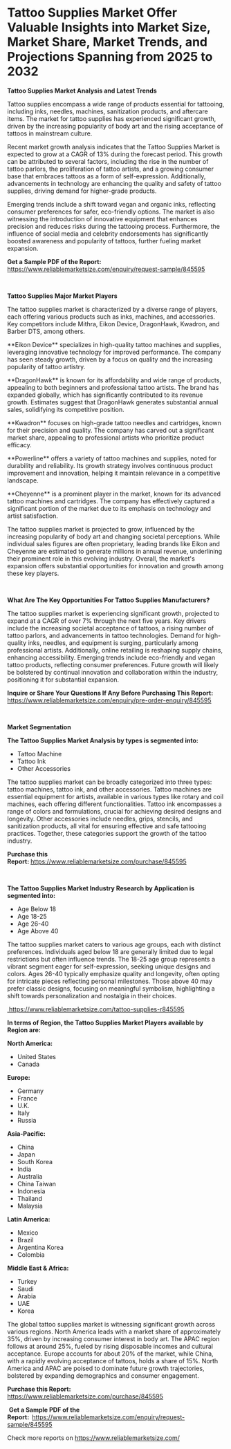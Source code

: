 <p><h1>Tattoo Supplies Market Offer Valuable Insights into Market Size, Market Share, Market Trends, and Projections Spanning from 2025 to 2032</h1></p><p><strong>Tattoo Supplies Market Analysis and Latest Trends</strong></p>
<p><p>Tattoo supplies encompass a wide range of products essential for tattooing, including inks, needles, machines, sanitization products, and aftercare items. The market for tattoo supplies has experienced significant growth, driven by the increasing popularity of body art and the rising acceptance of tattoos in mainstream culture. </p><p>Recent market growth analysis indicates that the Tattoo Supplies Market is expected to grow at a CAGR of 13% during the forecast period. This growth can be attributed to several factors, including the rise in the number of tattoo parlors, the proliferation of tattoo artists, and a growing consumer base that embraces tattoos as a form of self-expression. Additionally, advancements in technology are enhancing the quality and safety of tattoo supplies, driving demand for higher-grade products.</p><p>Emerging trends include a shift toward vegan and organic inks, reflecting consumer preferences for safer, eco-friendly options. The market is also witnessing the introduction of innovative equipment that enhances precision and reduces risks during the tattooing process. Furthermore, the influence of social media and celebrity endorsements has significantly boosted awareness and popularity of tattoos, further fueling market expansion.</p></p>
<p><strong>Get a Sample PDF of the Report:&nbsp;</strong> <a href="https://www.reliablemarketsize.com/enquiry/request-sample/845595?utm_campaign=1197&utm_medium=2&utm_source=Github&utm_content=ia&utm_term=08022025&utm_id=tattoo-supplies">https://www.reliablemarketsize.com/enquiry/request-sample/845595</a></p>
<p>&nbsp;</p>
<p><strong>Tattoo Supplies Major Market Players</strong></p>
<p><p>The tattoo supplies market is characterized by a diverse range of players, each offering various products such as inks, machines, and accessories. Key competitors include Mithra, Eikon Device, DragonHawk, Kwadron, and Barber DTS, among others. </p><p>**Eikon Device** specializes in high-quality tattoo machines and supplies, leveraging innovative technology for improved performance. The company has seen steady growth, driven by a focus on quality and the increasing popularity of tattoo artistry.</p><p>**DragonHawk** is known for its affordability and wide range of products, appealing to both beginners and professional tattoo artists. The brand has expanded globally, which has significantly contributed to its revenue growth. Estimates suggest that DragonHawk generates substantial annual sales, solidifying its competitive position.</p><p>**Kwadron** focuses on high-grade tattoo needles and cartridges, known for their precision and quality. The company has carved out a significant market share, appealing to professional artists who prioritize product efficacy.</p><p>**Powerline** offers a variety of tattoo machines and supplies, noted for durability and reliability. Its growth strategy involves continuous product improvement and innovation, helping it maintain relevance in a competitive landscape.</p><p>**Cheyenne** is a prominent player in the market, known for its advanced tattoo machines and cartridges. The company has effectively captured a significant portion of the market due to its emphasis on technology and artist satisfaction.</p><p>The tattoo supplies market is projected to grow, influenced by the increasing popularity of body art and changing societal perceptions. While individual sales figures are often proprietary, leading brands like Eikon and Cheyenne are estimated to generate millions in annual revenue, underlining their prominent role in this evolving industry. Overall, the market's expansion offers substantial opportunities for innovation and growth among these key players.</p></p>
<p>&nbsp;</p>
<p><strong>What Are The Key Opportunities For Tattoo Supplies Manufacturers?</strong></p>
<p><p>The tattoo supplies market is experiencing significant growth, projected to expand at a CAGR of over 7% through the next five years. Key drivers include the increasing societal acceptance of tattoos, a rising number of tattoo parlors, and advancements in tattoo technologies. Demand for high-quality inks, needles, and equipment is surging, particularly among professional artists. Additionally, online retailing is reshaping supply chains, enhancing accessibility. Emerging trends include eco-friendly and vegan tattoo products, reflecting consumer preferences. Future growth will likely be bolstered by continual innovation and collaboration within the industry, positioning it for substantial expansion.</p></p>
<p><strong>Inquire or Share Your Questions If Any Before Purchasing This Report:</strong> <a href="https://www.reliablemarketsize.com/enquiry/pre-order-enquiry/845595?utm_campaign=1197&utm_medium=2&utm_source=Github&utm_content=ia&utm_term=08022025&utm_id=tattoo-supplies">https://www.reliablemarketsize.com/enquiry/pre-order-enquiry/845595</a></p>
<p>&nbsp;</p>
<p><strong>Market Segmentation</strong></p>
<p><strong>The Tattoo Supplies Market Analysis by types is segmented into:</strong></p>
<p><ul><li>Tattoo Machine</li><li>Tattoo Ink</li><li>Other Accessories</li></ul></p>
<p><p>The tattoo supplies market can be broadly categorized into three types: tattoo machines, tattoo ink, and other accessories. Tattoo machines are essential equipment for artists, available in various types like rotary and coil machines, each offering different functionalities. Tattoo ink encompasses a range of colors and formulations, crucial for achieving desired designs and longevity. Other accessories include needles, grips, stencils, and sanitization products, all vital for ensuring effective and safe tattooing practices. Together, these categories support the growth of the tattoo industry.</p></p>
<p><strong>Purchase this Report:&nbsp;</strong><a href="https://www.reliablemarketsize.com/purchase/845595?utm_campaign=1197&utm_medium=2&utm_source=Github&utm_content=ia&utm_term=08022025&utm_id=tattoo-supplies">https://www.reliablemarketsize.com/purchase/845595</a></p>
<p>&nbsp;</p>
<p><strong>The Tattoo Supplies Market Industry Research by Application is segmented into:</strong></p>
<p><ul><li>Age Below 18</li><li>Age 18-25</li><li>Age 26-40</li><li>Age Above 40</li></ul></p>
<p><p>The tattoo supplies market caters to various age groups, each with distinct preferences. Individuals aged below 18 are generally limited due to legal restrictions but often influence trends. The 18-25 age group represents a vibrant segment eager for self-expression, seeking unique designs and colors. Ages 26-40 typically emphasize quality and longevity, often opting for intricate pieces reflecting personal milestones. Those above 40 may prefer classic designs, focusing on meaningful symbolism, highlighting a shift towards personalization and nostalgia in their choices.</p></p>
<p><a href="https://www.reliablemarketsize.com/tattoo-supplies-r845595?utm_campaign=1197&utm_medium=2&utm_source=Github&utm_content=ia&utm_term=08022025&utm_id=tattoo-supplies">&nbsp;https://www.reliablemarketsize.com/tattoo-supplies-r845595</a></p>
<p><strong>In terms of Region, the Tattoo Supplies Market Players available by Region are:</strong></p>
<p>
    <p> <strong> North America: </strong>
        <ul>
            <li>United States</li>
            <li>Canada</li>
        </ul>
        </p> 
    <p> <strong> Europe: </strong>
        <ul>
            <li>Germany</li>
            <li>France</li>
            <li>U.K.</li>
            <li>Italy</li>
            <li>Russia</li>
        </ul>
        </p> 
    <p> <strong> Asia-Pacific: </strong>
        <ul>
            <li>China</li>
            <li>Japan</li>
            <li>South Korea</li>
            <li>India</li>
            <li>Australia</li>
            <li>China Taiwan</li>
            <li>Indonesia</li>
            <li>Thailand</li>
            <li>Malaysia</li>
        </ul>
        </p> 
    <p> <strong> Latin America: </strong>
        <ul>
            <li>Mexico</li>
            <li>Brazil</li>
            <li>Argentina Korea</li>
            <li>Colombia</li>
        </ul>
        </p> 
    <p> <strong> Middle East & Africa: </strong>
        <ul>
            <li>Turkey</li>
            <li>Saudi</li>
            <li>Arabia</li>
            <li>UAE</li>
            <li>Korea</li>
        </ul>
    </p>
    </p>
<p><p>The global tattoo supplies market is witnessing significant growth across various regions. North America leads with a market share of approximately 35%, driven by increasing consumer interest in body art. The APAC region follows at around 25%, fueled by rising disposable incomes and cultural acceptance. Europe accounts for about 20% of the market, while China, with a rapidly evolving acceptance of tattoos, holds a share of 15%. North America and APAC are poised to dominate future growth trajectories, bolstered by expanding demographics and consumer engagement.</p></p>
<p><strong>Purchase this Report: </strong><a href="https://www.reliablemarketsize.com/purchase/845595?utm_campaign=1197&utm_medium=2&utm_source=Github&utm_content=ia&utm_term=08022025&utm_id=tattoo-supplies">https://www.reliablemarketsize.com/purchase/845595</a></p>
<p>&nbsp;<strong>Get a Sample PDF of the Report:&nbsp;&nbsp;</strong><a href="https://www.reliablemarketsize.com/enquiry/request-sample/845595?utm_campaign=1197&utm_medium=2&utm_source=Github&utm_content=ia&utm_term=08022025&utm_id=tattoo-supplies">https://www.reliablemarketsize.com/enquiry/request-sample/845595</a></p>
<p><strong></strong></p>
<p>Check more reports on <a href="https://www.reliablemarketsize.com/?utm_campaign=1197&utm_medium=2&utm_source=Github&utm_content=ia&utm_term=08022025&utm_id=tattoo-supplies">https://www.reliablemarketsize.com/</a></p>